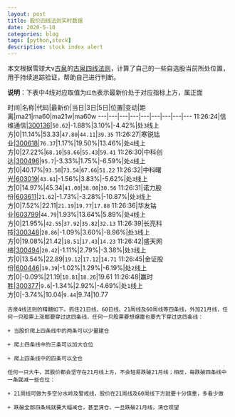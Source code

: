 ```yaml
---
layout: post
title: 股价四线法则实时数据
date: 2020-5-10
categories: blog
tags: [python,stock]
description: stock index alert
---
```



本文根据雪球大v[古泉](https://xueqiu.com/u/7148646888)的[古泉四线法则](https://xueqiu.com/7148646888/130498192)，计算了自己的一些自选股当前所处位置，用于持续追踪验证，帮助自己进行判断。

**说明**：下表中4线对应取值为`红色`表示最新价处于对应指标上方，属正面

时间|名称|代码|最新价|当日|3日|5日|位置|变动|距离|ma21|ma60|ma21w|ma60w
---|---|---|---|---|---|---|---|---
11:26:24|信维通信|[300136](https://xueqiu.com/S/SZ300136)|`50.62`|-1.88%|3.10%|-4.42%|处`3`线上方|0|11.14%|53.33|`47.80`|`44.11`|`39.35`
11:26:27|寒锐钴业|[300618](https://xueqiu.com/S/SZ300618)|`76.37`|1.17%|19.50%|13.46%|处`4`线上方|0|27.22%|`68.10`|`58.66`|`55.43`|`59.41`
11:26:30|中科创达|[300496](https://xueqiu.com/S/SZ300496)|`95.7`|-3.33%|1.75%|-6.59%|处`4`线上方|0|40.17%|`93.58`|`73.54`|`67.66`|`51.22`
11:26:32|中科曙光|[603019](https://xueqiu.com/S/SH603019)|`43.61`|-1.56%|3.83%|-5.62%|处`3`线上方|0|14.97%|45.34|`41.00`|`38.08`|`30.56`
11:26:31|诺力股份|[603611](https://xueqiu.com/S/SH603611)|`21.62`|-1.73%|-3.28%|-10.87%|处`3`线上方|0|7.52%|22.11|`21.19`|`19.77`|`17.88`
11:26:36|华友钴业|[603799](https://xueqiu.com/S/SH603799)|`44.79`|1.93%|13.64%|5.89%|处`4`线上方|0|21.95%|`42.55`|`37.92`|`35.82`|`32.13`
11:26:39|长亮科技|[300348](https://xueqiu.com/S/SZ300348)|`20.86`|-1.09%|3.60%|-8.96%|处`3`线上方|0|19.08%|21.42|`18.51`|`17.43`|`14.23`
11:26:42|盛天网络|[300494](https://xueqiu.com/S/SZ300494)|`20.42`|-1.11%|2.79%|-3.38%|处`3`线上方|0|13.54%|22.89|`19.12`|`17.12`|`14.71`
11:26:45|金证股份|[600446](https://xueqiu.com/S/SH600446)|`19.39`|-1.02%|1.29%|-6.19%|处`2`线上方|0|-0.09%|21.19|`18.81`|`18.26`|19.61
11:26:48|赢时胜|[300377](https://xueqiu.com/S/SZ300377)|`9.6`|-1.34%|2.92%|-4.69%|处`1`线上方|0|-3.74%|10.04|`9.44`|9.74|10.77

```
古泉4线法则的精髓如下。抓住21日线、60日线、21周线及60周线等四条线，外加21月线，任何一只股票上涨都要穿过这四条线，任何一只股票要想爆雷也要先下穿过这四条线：

+ 当股价爬上四条线中的两条可以少量建仓

+ 爬上四条线中的三条可以加大仓位

+ 爬上四条线中的四条可以全仓

任何一只大牛，其股价都会坚守在21月线上方，不会轻易跌破21月线；相反，每跌破四条线中一条就减一些仓位：

+ 21周线可做为多空分水岭及警戒线，股价在21周线及60周线下方就要十分慎重，多看少做

+ 跌破全部四条线就要大幅减仓，甚至清仓，一旦跌破21月线，清仓观望
```